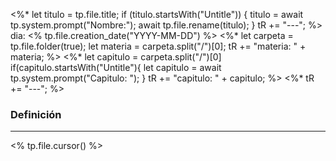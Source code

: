 <%* 
	let titulo = tp.file.title;
	if (titulo.startsWith("Untitle")) {
		titulo = await tp.system.prompt("Nombre:");
		await tp.file.rename(titulo);
	}
	tR += "---";
%>
dia: <% tp.file.creation_date("YYYY-MM-DD") %>
<%*
	let carpeta = tp.file.folder(true);
	let materia = carpeta.split("/")[0];
	tR += "materia: " + materia;
%>
<%* 
	let capitulo = carpeta.split("/")[0]
	if(capitulo.startsWith("Untitle"){
		let capitulo = await tp.system.prompt("Capitulo: ");
	}
	tR += "capitulo: " + capitulo;
%>
<%* tR += "---"; %>
### Definición
---
<% tp.file.cursor() %>